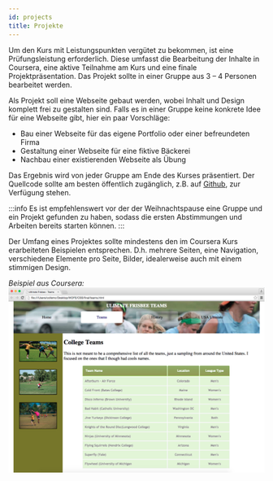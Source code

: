 ```yaml
---
id: projects
title: Projekte
---
```


Um den Kurs mit Leistungspunkten vergütet zu bekommen, ist eine Prüfungsleistung erforderlich. Diese umfasst die Bearbeitung der Inhalte in Coursera, eine aktive Teilnahme am Kurs und eine finale Projektpräsentation. Das Projekt sollte in einer Gruppe aus 3 – 4 Personen bearbeitet werden.

Als Projekt soll eine Webseite gebaut werden, wobei Inhalt und Design komplett frei zu gestalten sind. Falls es in einer Gruppe keine konkrete Idee für eine Webseite gibt, hier ein paar Vorschläge:

- Bau einer Webseite für das eigene Portfolio oder einer befreundeten Firma
- Gestaltung einer Webseite für eine fiktive Bäckerei
- Nachbau einer existierenden Webseite als Übung

Das Ergebnis wird von jeder Gruppe am Ende des Kurses präsentiert. Der Quellcode sollte am besten öffentlich zugänglich, z.B. auf [Github](https://github.com/), zur Verfügung stehen.

:::info
Es ist empfehlenswert vor der der Weihnachtspause eine Gruppe und ein Projekt gefunden zu haben, sodass die ersten Abstimmungen und Arbeiten bereits starten können.
:::

Der Umfang eines Projektes sollte mindestens den im Coursera Kurs erarbeiteten Beispielen entsprechen. D.h. mehrere Seiten, eine Navigation, verschiedene Elemente pro Seite, Bilder, idealerweise auch mit einem stimmigen Design.

_Beispiel aus Coursera:_
![](../static/img/teams.jpg)